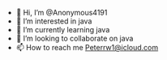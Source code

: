 - 👋 Hi, I’m @Anonymous4191
- 👀 I’m interested in java
- 🌱 I’m currently learning java
- 💞️ I’m looking to collaborate on java
- 📫 How to reach me Peterrw1@icloud.com


